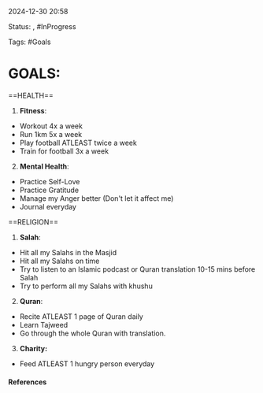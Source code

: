
2024-12-30 20:58

Status:  , #InProgress 

Tags: #Goals

#  GOALS:

==HEALTH==
1.  **Fitness**:
- Workout 4x a week
- Run 1km 5x a week
- Play football ATLEAST twice a week
- Train for football 3x a week

2. **Mental Health**:
- Practice Self-Love
- Practice Gratitude
- Manage my Anger better (Don't let it affect me)
- Journal everyday

==RELIGION==
1. **Salah**:
- Hit all my Salahs in the Masjid
- Hit all my Salahs on time
- Try to listen to an Islamic podcast or Quran translation 10-15 mins before Salah
- Try to perform all my Salahs with khushu

2. **Quran**:
- Recite ATLEAST 1 page of Quran daily
- Learn Tajweed
- Go through the whole Quran with translation.

3. **Charity:**
- Feed ATLEAST 1 hungry person everyday




#### References
